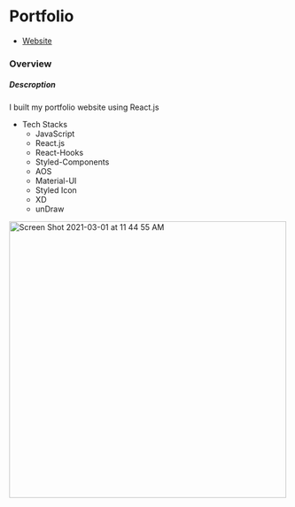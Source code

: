 # Portfolio 
- [Website](https://individual-portfolio-git-develop-yusukeyoshihiro.vercel.app)
### Overview
##### Descroption
I built my portfolio website using React.js
  - Tech Stacks
    -  JavaScript
    -  React.js
    -  React-Hooks
    -  Styled-Components
    -  AOS
    -  Material-UI
    -  Styled Icon
    -  XD
    -  unDraw
<img width="500" alt="Screen Shot 2021-03-01 at 11 44 55 AM" src="https://user-images.githubusercontent.com/58486430/109550066-a6a3f700-7a83-11eb-96e3-98357a541024.png">


